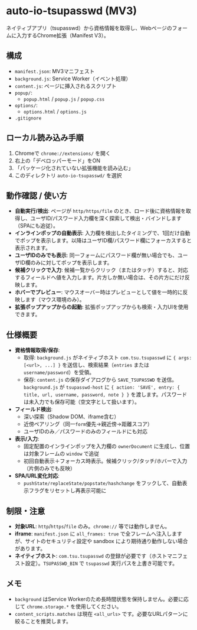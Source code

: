 # auto-io-tsupasswd (MV3)

ネイティブアプリ（tsupasswd）から資格情報を取得し、Webページのフォームに入力するChrome拡張（Manifest V3）。

## 構成
- `manifest.json`: MV3マニフェスト
- `background.js`: Service Worker（イベント処理）
- `content.js`: ページに挿入されるスクリプト
- `popup/`:
  - `popup.html` / `popup.js` / `popup.css`
- `options/`:
  - `options.html` / `options.js`
- `.gitignore`

## ローカル読み込み手順
1. Chromeで `chrome://extensions/` を開く
2. 右上の「デベロッパーモード」をON
3. 「パッケージ化されていない拡張機能を読み込む」
4. このディレクトリ `auto-io-tsupasswd/` を選択

## 動作確認 / 使い方
- **自動実行/検出**: ページが `http/https/file` のとき、ロード後に資格情報を取得し、ユーザID/パスワード入力欄を深く探索して検出・バインドします（SPAにも追従）。
- **インラインポップの自動表示**: 入力欄を検出したタイミングで、1回だけ自動でポップを表示します。以降はユーザID欄/パスワード欄にフォーカスすると表示されます。
- **ユーザIDのみでも表示**: 同一フォームにパスワード欄が無い場合でも、ユーザID欄のみに対してポップを表示します。
- **候補クリックで入力**: 候補一覧からクリック（またはタッチ）すると、対応するフィールドへ値を入力します。片方しか無い場合は、その片方にだけ反映します。
- **ホバーでプレビュー**: マウスオーバー時はプレビューとして値を一時的に反映します（マウス環境のみ）。
- **拡張ポップアップからの起動**: 拡張ポップアップからも検索・入力UIを使用できます。

## 仕様概要
- **資格情報取得/保存**:
  - 取得: `background.js` がネイティブホスト `com.tsu.tsupasswd` に `{ args: [<url>, ...] }` を送信し、検索結果（`entries` または `username/password`）を受領。
  - 保存: `content.js` の保存ダイアログから `SAVE_TSUPASSWD` を送信。`background.js` が `tsupasswd-host` に `{ action: 'SAVE', entry: { title, url, username, password, note } }` を渡します。パスワードは未入力でも保存可能（空文字として扱います）。
- **フィールド検出**:
  - 深い探索（Shadow DOM、iframe含む）
  - 近傍ペアリング（同一`form`優先→親近傍→距離スコア）
  - ユーザIDのみ／パスワードのみのフィールドにも対応
- **表示/入力**:
  - 固定配置のインラインポップを入力欄の `ownerDocument` に生成し、位置は対象フレームの `window` で追従
  - 初回自動表示＋フォーカス時表示。候補クリック/タッチ/ホバーで入力（片側のみでも反映）
- **SPA/URL変化対応**:
  - `pushState/replaceState/popstate/hashchange` をフックして、自動表示フラグをリセットし再表示可能に

## 制限・注意
- **対象URL**: `http`/`https`/`file` のみ。`chrome://` 等では動作しません。
- **iframe**: `manifest.json` に `all_frames: true` で全フレームへ注入しますが、サイトのセキュリティ設定や sandbox により期待通り動作しない場合があります。
- **ネイティブホスト**: `com.tsu.tsupasswd` の登録が必要です（ホストマニフェスト設定）。`TSUPASSWD_BIN` で `tsupasswd` 実行パスを上書き可能です。

## メモ
- `background` はService Workerのため長時間状態を保持しません。必要に応じて `chrome.storage.*` を使用してください。
- `content_scripts.matches` は現在 `<all_urls>` です。必要なURLパターンに絞ることを推奨します。
